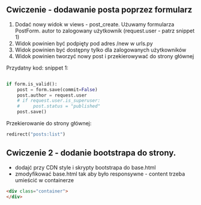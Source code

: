 
## Cwiczenie - dodawanie posta poprzez formularz

1. Dodać nowy widok w views - post_create. Użuwamy formularza PostForm. autor to zalogowany użytkownik (request.user - patrz snippet 1)
2. Widok powinien być podpięty pod adres /new w urls.py
3. Widok powinien być dostępny tylko dla zalogowanych użytkowników
4. Widok powinien tworzyć nowy post i przekierowywać do strony głównej

Przydatny kod:
snippet 1:
```python

if form.is_valid():
    post = form.save(commit=False)
    post.author = request.user
    # if request.user.is_superuser:
    #     post.status = "published"
    post.save()
```

Przekierowanie do strony głównej:
```python
redirect("posts:list")
```

## Cwiczenie 2 - dodanie bootstrapa do strony. 

- dodajć przy CDN style i skrypty bootstrapa do base.html
- zmodyfikować base.html tak aby było responsywne - content trzeba umieścić w containerze

```html 
<div class="container">
</div>
```
